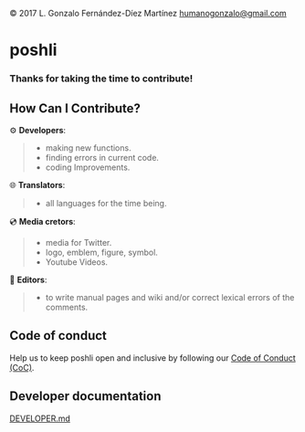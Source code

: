 © 2017 L. Gonzalo Fernández-Díez Martínez
<humanogonzalo@gmail.com>

# poshli

### Thanks for taking the time to contribute!

## How Can I Contribute?

:gear: **Developers**:
> - making new functions.
> - finding errors in current code.
> - coding Improvements.

:globe_with_meridians: **Translators**:
> - all languages for the time being.

:cd: **Media cretors**:
> - media for Twitter.
> - logo, emblem, figure, symbol.
> - Youtube Videos.

:page_with_curl: **Editors**:
> - to write manual pages and wiki and/or correct lexical errors of the comments.

## Code of conduct

Help us to keep poshli open and inclusive by following our [Code of Conduct (CoC)](https://github.com/gonzalofdz/poshli/blob/master/.github/CODE_OF_CONDUCT.md).

## Developer documentation

[DEVELOPER.md](https://github.com/gonzalofdz/poshli/blob/master/.github/DEVELOPER.md)

